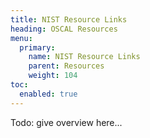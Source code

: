 ```yaml
---
title: NIST Resource Links
heading: OSCAL Resources
menu:
  primary:
    name: NIST Resource Links
    parent: Resources
    weight: 104
toc:
  enabled: true
---
```


Todo: give overview here...